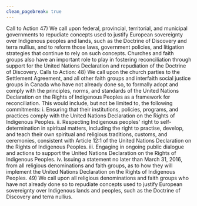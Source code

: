 ```yaml
---
clean_pagebreak: true
---
```


Call to Action
47) We call upon federal, provincial, territorial, and municipal governments to repudiate concepts used to justify European sovereignty over Indigenous peoples and lands, such as the Doctrine of Discovery and terra nullius, and to reform those laws, government policies, and litigation strategies that continue to rely on such concepts.
Churches and faith groups also have an important role to play in fostering reconciliation through support for the United Nations Declaration and repudiation of the Doctrine of Discovery.
Calls to Action:
48) We call upon the church parties to the Settlement Agreement, and all other faith groups and interfaith social justice groups in Canada who have not already done so, to formally adopt and comply with the principles, norms, and standards of the United Nations Declaration on the Rights of Indigenous Peoples as a framework for reconciliation. This would include, but not be limited to, the following commitments:
i. Ensuring that their institutions, policies, programs, and practices comply with the United Nations Declaration on the Rights of Indigenous Peoples.
ii. Respecting Indigenous peoples' right to self-determination in spiritual matters, including the right to practise, develop, and teach their own spiritual and religious traditions, customs, and ceremonies, consistent with Article 12:1 of the United Nations Declaration on the Rights of Indigenous Peoples.
iii. Engaging in ongoing public dialogue and actions to support the United Nations Declaration on the Rights of Indigenous Peoples.
iv. Issuing a statement no later than March 31, 2016, from all religious denominations and faith groups, as to how they will implement the United Nations Declaration on the Rights of Indigenous Peoples.
49) We call upon all religious denominations and faith groups who have not already done so to repudiate concepts used to justify European sovereignty over Indigenous lands and peoples, such as the Doctrine of Discovery and terra nullius.
